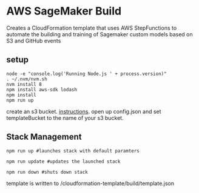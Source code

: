 # AWS SageMaker Build
Creates a CloudFormation template that uses AWS StepFunctions to automate the building and training of Sagemaker custom models based on S3 and GitHub events

## setup
```shell
node -e "console.log('Running Node.js ' + process.version)"
. ~/.nvm/nvm.sh
nvm install 8
npm install aws-sdk lodash
npm install
npm run up
```
create an s3 bucket. [instructions](https://docs.aws.amazon.com/AmazonS3/latest/dev/create-bucket-get-location-example.html). open up config.json and set templateBucket to the name of your s3 bucket.

## Stack Management
```shell
npm run up #launches stack with default paramters
```
```shell
npm run update #updates the launched stack
```
```shell
npm run down #shuts down stack
```

template is written to /cloudformation-template/build/template.json

